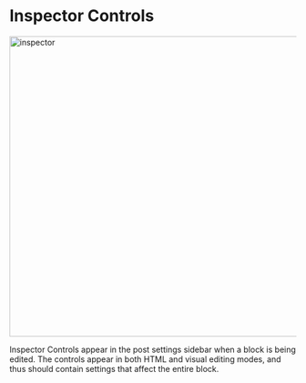 # Inspector Controls

<img src="https://raw.githubusercontent.com/WordPress/gutenberg/master/docs/blocks/inspector.png" with="281" height="527" alt="inspector">

Inspector Controls appear in the post settings sidebar when a block is being edited. The controls appear in both HTML and visual editing modes, and thus should contain settings that affect the entire block.

